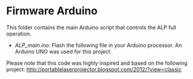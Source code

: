 # Firmware Arduino

This folder contains the main Arduino script that controls the ALP full operation.

* *ALP_main.ino:* Flash the following file in your Arduino processor. An Arduino UNO was used for this project.

Please note that this code was highly inspired and based on the following project: http://portablelaserprojector.blogspot.com/2012/?view=classic